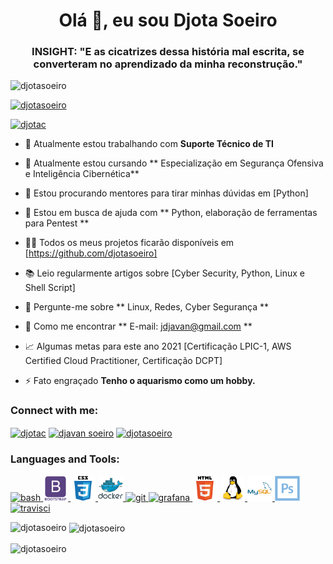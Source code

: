 <h1 align="center">Olá 👋, eu sou Djota Soeiro</h1>
<h3 align="center">INSIGHT: "E as cicatrizes dessa história mal escrita, se converteram no aprendizado da minha reconstrução."</h3>

<p align="left"> <img src="https://komarev.com/ghpvc/?username=djotasoeiro&label=Profile%20views&color=0e75b6&style=flat" alt="djotasoeiro" /> </p>

<p align="left"> <a href="https://github.com/ryo-ma/github-profile-trophy"><img src="https://github-profile-trophy.vercel.app/?username=djotasoeiro" alt="djotasoeiro" /></a> </p>

<p align="left"> <a href="https://twitter.com/djotac" target="blank"><img src="https://img.shields.io/twitter/follow/djotac?logo=twitter&style=for-the-badge" alt="djotac" /></a> </p>

- 🔭 Atualmente estou trabalhando com **Suporte Técnico de TI**

- 🌱 Atualmente estou cursando ** Especialização em Segurança Ofensiva e Inteligência Cibernética**

- 📝 Estou procurando mentores para tirar minhas dúvidas em [Python]

- 🤝 Estou em busca de ajuda com ** Python, elaboração de ferramentas para Pentest **

- 👨‍💻 Todos os meus projetos ficarão disponíveis em [https://github.com/djotasoeiro]

- 📚 Leio regularmente artigos sobre [Cyber Security, Python, Linux e Shell Script]

- 💬 Pergunte-me sobre ** Linux, Redes, Cyber Segurança **

- 📨 Como me encontrar ** E-mail: jdjavan@gmail.com **

- 📈 Algumas metas para este ano 2021 [Certificação LPIC-1, AWS Certified Cloud Practitioner, Certificação DCPT]

- ⚡ Fato engraçado **Tenho o aquarismo como um hobby.**

<h3 align="left">Connect with me:</h3>
<p align="left">
<a href="https://twitter.com/djotac" target="blank"><img align="center" src="https://cdn.jsdelivr.net/npm/simple-icons@3.0.1/icons/twitter.svg" alt="djotac" height="30" width="40" /></a>
<a href="https://linkedin.com/in/djavan soeiro" target="blank"><img align="center" src="https://cdn.jsdelivr.net/npm/simple-icons@3.0.1/icons/linkedin.svg" alt="djavan soeiro" height="30" width="40" /></a>
<a href="https://instagram.com/djotasoeiro" target="blank"><img align="center" src="https://cdn.jsdelivr.net/npm/simple-icons@3.0.1/icons/instagram.svg" alt="djotasoeiro" height="30" width="40" /></a>
</p>

<h3 align="left">Languages and Tools:</h3>
<p align="left"> <a href="https://www.gnu.org/software/bash/" target="_blank"> <img src="https://www.vectorlogo.zone/logos/gnu_bash/gnu_bash-icon.svg" alt="bash" width="40" height="40"/> </a> <a href="https://getbootstrap.com" target="_blank"> <img src="https://raw.githubusercontent.com/devicons/devicon/master/icons/bootstrap/bootstrap-plain-wordmark.svg" alt="bootstrap" width="40" height="40"/> </a> <a href="https://www.w3schools.com/css/" target="_blank"> <img src="https://raw.githubusercontent.com/devicons/devicon/master/icons/css3/css3-original-wordmark.svg" alt="css3" width="40" height="40"/> </a> <a href="https://www.docker.com/" target="_blank"> <img src="https://raw.githubusercontent.com/devicons/devicon/master/icons/docker/docker-original-wordmark.svg" alt="docker" width="40" height="40"/> </a> <a href="https://git-scm.com/" target="_blank"> <img src="https://www.vectorlogo.zone/logos/git-scm/git-scm-icon.svg" alt="git" width="40" height="40"/> </a> <a href="https://grafana.com" target="_blank"> <img src="https://www.vectorlogo.zone/logos/grafana/grafana-icon.svg" alt="grafana" width="40" height="40"/> </a> <a href="https://www.w3.org/html/" target="_blank"> <img src="https://raw.githubusercontent.com/devicons/devicon/master/icons/html5/html5-original-wordmark.svg" alt="html5" width="40" height="40"/> </a> <a href="https://www.linux.org/" target="_blank"> <img src="https://raw.githubusercontent.com/devicons/devicon/master/icons/linux/linux-original.svg" alt="linux" width="40" height="40"/> </a> <a href="https://www.mysql.com/" target="_blank"> <img src="https://raw.githubusercontent.com/devicons/devicon/master/icons/mysql/mysql-original-wordmark.svg" alt="mysql" width="40" height="40"/> </a> <a href="https://www.photoshop.com/en" target="_blank"> <img src="https://raw.githubusercontent.com/devicons/devicon/master/icons/photoshop/photoshop-line.svg" alt="photoshop" width="40" height="40"/> </a> <a href="https://travis-ci.org" target="_blank"> <img src="https://www.vectorlogo.zone/logos/travis-ci/travis-ci-icon.svg" alt="travisci" width="40" height="40"/> </a> </p>

<p><img align="left" src="https://github-readme-stats.vercel.app/api/top-langs?username=djotasoeiro&show_icons=true&locale=en&layout=compact" alt="djotasoeiro" /></p>

<p>&nbsp;<img align="center" src="https://github-readme-stats.vercel.app/api?username=djotasoeiro&show_icons=true&locale=en" alt="djotasoeiro" /></p>

<p><img align="center" src="https://github-readme-streak-stats.herokuapp.com/?user=djotasoeiro&" alt="djotasoeiro" /></p>
